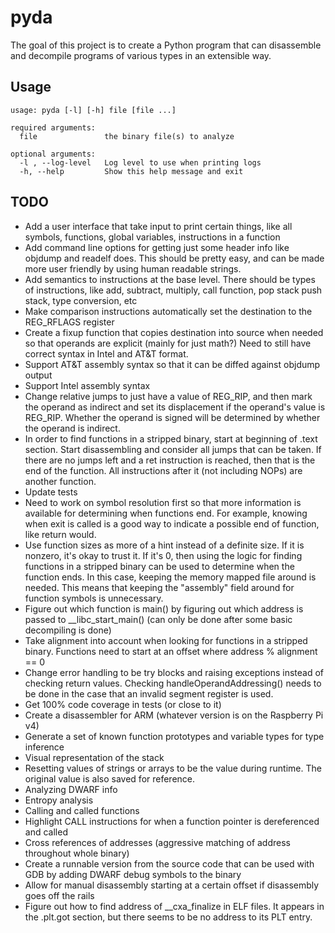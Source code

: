 # pyda

The goal of this project is to create a Python program that can disassemble and decompile programs of various types in an extensible way.

## Usage

```
usage: pyda [-l] [-h] file [file ...]

required arguments:
  file               the binary file(s) to analyze

optional arguments:
  -l , --log-level   Log level to use when printing logs
  -h, --help         Show this help message and exit
```

## TODO

* Add a user interface that take input to print certain things, like all symbols, functions, global variables, instructions in a function
* Add command line options for getting just some header info like objdump and readelf does. This should be pretty easy, and can be made more user friendly by using human readable strings.
* Add semantics to instructions at the base level. There should be types of instructions, like add, subtract, multiply, call function, pop stack push stack, type conversion, etc
* Make comparison instructions automatically set the destination to the REG_RFLAGS register
* Create a fixup function that copies destination into source when needed so that operands are explicit (mainly for just math?) Need to still have correct syntax in Intel and AT&T format.
* Support AT&T assembly syntax so that it can be diffed against objdump output
* Support Intel assembly syntax
* Change relative jumps to just have a value of REG_RIP, and then mark the operand as indirect and set its displacement if the operand's value is REG_RIP. Whether the operand is signed will be determined by whether the operand is indirect.
* In order to find functions in a stripped binary, start at beginning of .text section. Start disassembling and consider all jumps that can be taken. If there are no jumps left and a ret instruction is reached, then that is the end of the function. All instructions after it (not including NOPs) are another function.
* Update tests
* Need to work on symbol resolution first so that more information is available for determining when functions end. For example, knowing when exit is called is a good way to indicate a possible end of function, like return would.
* Use function sizes as more of a hint instead of a definite size. If it is nonzero, it's okay to trust it. If it's 0, then using the logic for finding functions in a stripped binary can be used to determine when the function ends. In this case, keeping the memory mapped file around is needed. This means that keeping the "assembly" field around for function symbols is unnecessary.
* Figure out which function is main() by figuring out which address is passed to \__libc_start_main() (can only be done after some basic decompiling is done)
* Take alignment into account when looking for functions in a stripped binary. Functions need to start at an offset where address % alignment == 0
* Change error handling to be try blocks and raising exceptions instead of checking return values. Checking handleOperandAddressing() needs to be done in the case that an invalid segment register is used.
* Get 100% code coverage in tests (or close to it)
* Create a disassembler for ARM (whatever version is on the Raspberry Pi v4)
* Generate a set of known function prototypes and variable types for type inference
* Visual representation of the stack
* Resetting values of strings or arrays to be the value during runtime. The original value is also saved for reference.
* Analyzing DWARF info
* Entropy analysis
* Calling and called functions
* Highlight CALL instructions for when a function pointer is dereferenced and called
* Cross references of addresses (aggressive matching of address throughout whole binary)
* Create a runnable version from the source code that can be used with GDB by adding DWARF debug symbols to the binary
* Allow for manual disassembly starting at a certain offset if disassembly goes off the rails
* Figure out how to find address of \__cxa_finalize in ELF files. It appears in the .plt.got section, but there seems to be no address to its PLT entry.
